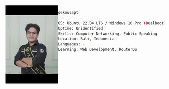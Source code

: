 <img align="left" src="images/me_200x300.webp" alt="me" height="250" /> 

```bash
deknusapt
-------------------------
OS: Ubuntu 22.04 LTS / Windows 10 Pro (Dualboot)
Uptime: Unidentified
Skills: Computer Networking, Public Speaking
Location: Bali, Indonesia
Languages: -
Learning: Web Development, RouterOS
```
